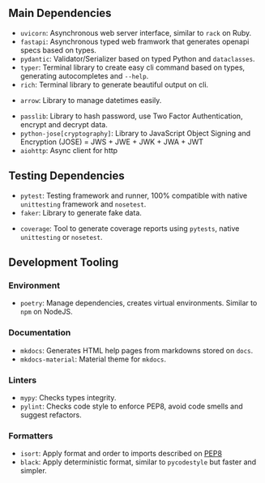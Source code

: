 ## Main Dependencies

- `uvicorn`: Asynchronous web server interface, similar to `rack` on Ruby.
- `fastapi`: Asynchronous typed web framwork that generates openapi specs based on types.
- `pydantic`: Validator/Serializer based on typed Python and `dataclasses`.
- `typer`: Terminal library to create easy cli command based on types, generating autocompletes and `--help`.
- `rich`: Terminal library to generate beautiful output on cli.
<!-- - `sqlalchemy`: SQL ORM that implements data-mapper (similar to Hibernate on Java) but also active record (similar to ActiveRecord on Rails).
- `alembic`: Database migration tool for SQLAlchemy. -->
- `arrow`: Library to manage datetimes easily.
<!-- - `dependency-injector`: Library to use dependency injection using types signature. -->
- `passlib`: Library to hash password, use Two Factor Authentication, encrypt and decrypt data.
- `python-jose[cryptography]`: Library to JavaScript Object Signing and Encryption (JOSE) = JWS + JWE + JWK + JWA + JWT
- `aiohttp`: Async client for http

## Testing Dependencies

- `pytest`: Testing framework and runner, 100% compatible with native `unittesting` framework and `nosetest`.
- `faker`: Library to generate fake data.
<!-- - `factory_boy`: Library to generate factory models for many Python ORMs. Inspired by `factory_bot` on Ruby. -->
- `coverage`: Tool to generate coverage reports using `pytests`, native `unittesting` or `nosetest`.
<!-- - `tox`: Testing automation framework to run tests across many python version and environments. -->

## Development Tooling

### Environment

<!-- - `pyenv`: Python version manager. Similar to `nvm` on NodeJS and `rbenv` on Ruby. -->

- `poetry`: Manage dependencies, creates virtual environments. Similar to `npm` on NodeJS.

### Documentation

- `mkdocs`: Generates HTML help pages from markdowns stored on `docs`.
- `mkdocs-material`: Material theme for `mkdocs`.

### Linters

- `mypy`: Checks types integrity.
- `pylint`: Checks code style to enforce PEP8, avoid code smells and suggest refactors.
<!-- - `radon`: Checks mantainability and cyclomatic complexity. -->

### Formatters

- `isort`: Apply format and order to imports described on [PEP8](https://www.python.org/dev/peps/pep-0008/#imports)
- `black`: Apply deterministic format, similar to `pycodestyle` but faster and simpler.

<!-- ### Security Linters

- `safety`: Checks security vulnerabilities on dependencies.
- `bandit`: Checks security vulnerabilities scanning code statically. -->
